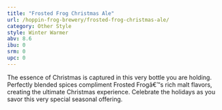 ```yaml
---
title: "Frosted Frog Christmas Ale"
url: /hoppin-frog-brewery/frosted-frog-christmas-ale/
category: Other Style
style: Winter Warmer
abv: 8.6
ibu: 0
srm: 0
upc: 0
---
```

The essence of Christmas is captured in this very bottle you are holding. Perfectly blended spices compliment Frosted Frogâ€™s rich malt flavors, creating the ultimate Christmas experience. Celebrate the holidays as you savor this very special seasonal offering.
